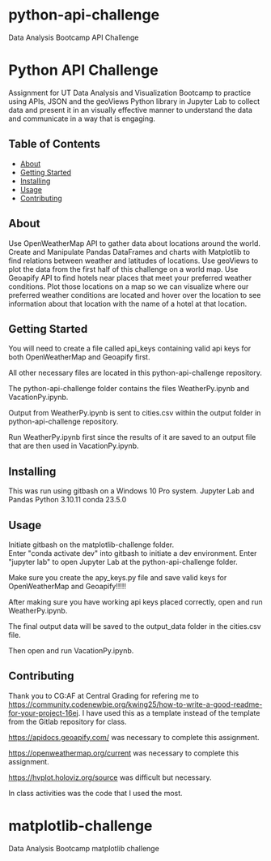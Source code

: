 # python-api-challenge
Data Analysis Bootcamp API Challenge
# Python API Challenge 
Assignment for UT Data Analysis and Visualization Bootcamp to practice using APIs, JSON and the geoViews Python library in Jupyter Lab to collect data and present it in an visually effective manner to understand the data and communicate in a way that is engaging.

## Table of Contents

- [About](#about)
- [Getting Started](#getting_started)
- [Installing](#installing)
- [Usage](#usage)
- [Contributing](#contributing)

## About
Use OpenWeatherMap API to gather data about locations around the world. Create and Manipulate Pandas DataFrames and charts with Matplotlib to find relations between weather and latitudes of locations. Use geoViews to plot the data from the first half of this challenge on a world map. Use Geoapify API to find hotels near places that meet your preferred weather conditions. Plot those locations on a map so we can visualize where our preferred weather conditions are located and hover over the location to see information about that location with the name of a hotel at that location. 

## Getting Started

You will need to create a file called api_keys containing valid api keys for both OpenWeatherMap and Geoapify first.

All other necessary files are located in this python-api-challenge repository. 

The python-api-challenge folder contains the files WeatherPy.ipynb and VacationPy.ipynb.

Output from WeatherPy.ipynb is sent to cities.csv within the output folder in python-api-challenge repository. 

Run WeatherPy.ipynb first since the results of it are saved to an output file that are then used in VacationPy.ipynb.


## Installing
This was run using gitbash on a Windows 10 Pro system.
Jupyter Lab and Pandas
Python 3.10.11
conda 23.5.0


## Usage
Initiate gitbash on the matplotlib-challenge folder.  
Enter "conda activate dev" into gitbash to initiate a dev environment.
Enter "jupyter lab" to open Jupyter Lab at the python-api-challenge folder.

Make sure you create the apy_keys.py file and save valid keys for OpenWeatherMap and Geoapify!!!!! 

After making sure you have working api keys placed correctly, open and run WeatherPy.ipynb.

The final output data will be saved to the output_data folder in the cities.csv file.

Then open and run VacationPy.ipynb.


## Contributing
Thank you to CG:AF at Central Grading for refering me to https://community.codenewbie.org/kwing25/how-to-write-a-good-readme-for-your-project-16ej. I have used this as a template instead of the template from the Gitlab repository for class.

https://apidocs.geoapify.com/ was necessary to complete this assignment.

https://openweathermap.org/current was necessary to complete this assignment.

https://hvplot.holoviz.org/source was difficult but necessary.

In class activities was the code that I used the most.

# matplotlib-challenge
Data Analysis Bootcamp matplotlib challenge
